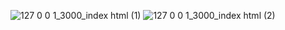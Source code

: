 ![127 0 0 1_3000_index html (1)](https://github.com/Bazelit/WeatherApp/assets/114398169/9b738cbd-7d93-4201-ae8c-651177634794)
![127 0 0 1_3000_index html (2)](https://github.com/Bazelit/WeatherApp/assets/114398169/8e776124-1dbf-4d39-b032-46475cc7da6a)
